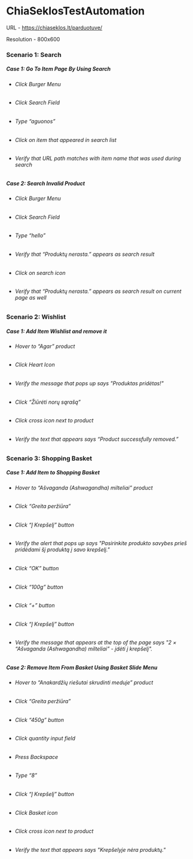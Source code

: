 # ChiaSeklosTestAutomation

URL - https://chiaseklos.lt/parduotuve/

Resolution - 800x600

### **Scenario 1: Search**

##### *Case 1: Go To Item Page By Using Search*

- ###### Click Burger Menu
- ###### Click Search Field
- ###### Type “aguonos”
- ###### Click on item that appeared in search list
- ###### Verify that URL path matches with item name that was used during search

##### *Case 2: Search Invalid Product* 
- ###### Click Burger Menu
- ###### Click Search Field
- ###### Type “hello”
- ###### Verify that “Produktų nerasta.” appears as search result
- ###### Click on search icon
- ###### Verify that “Produktų nerasta.” appears as search result on current page as well

### **Scenario 2: Wishlist**

##### *Case 1: Add Item Wishlist and remove it*
- ###### Hover to “Agar” product 
- ###### Click Heart Icon
- ###### Verify the message that pops up says "Produktas pridėtas!"
- ###### Click “Žiūrėti norų sąrašą”
- ###### Click cross icon next to product
- ###### Verify the text that appears says “Product successfully removed.”

### **Scenario 3: Shopping Basket**

##### *Case 1: Add Item to Shopping Basket*
- ###### Hover to “Ašvaganda (Ashwagandha) milteliai” product
- ###### Click “Greita peržiūra”
- ###### Click “Į Krepšelį” button
- ###### Verify the alert that pops up says "Pasirinkite produkto savybes prieš pridėdami šį produktą į savo krepšelį."
- ###### Click “OK” button
- ###### Click “100g” button
- ###### Click “+” button
- ###### Click “Į Krepšelį” button
- ###### Verify the message that appears at the top of the page says "2 × “Ašvaganda (Ashwagandha) milteliai” - įdėti į krepšelį".

##### *Case 2: Remove Item From Basket Using Basket Slide Menu*
- ###### Hover to “Anakardžių riešutai skrudinti meduje” product
- ###### Click “Greita peržiūra”
- ###### Click “450g” button
- ###### Click quantity input field
- ###### Press Backspace
- ###### Type “8”
- ###### Click “Į Krepšelį” button
- ###### Click Basket icon
- ###### Click cross icon next to product
- ###### Verify the text that appears says "Krepšelyje nėra produktų."
